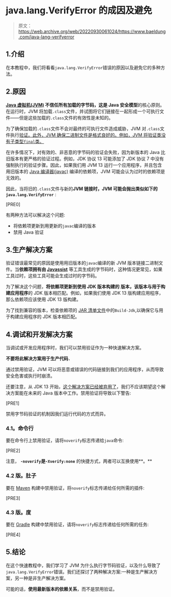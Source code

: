 # java.lang.VerifyError 的成因及避免

> 原文：<https://web.archive.org/web/20220930061024/https://www.baeldung.com/java-lang-verifyerror>

## 1.介绍

在本教程中，我们将看看`java.lang.VerifyError`错误的原因以及避免它的多种方法。

## 2.原因

**[Java 虚拟机(JVM)](/web/20220926200514/https://www.baeldung.com/jvm-vs-jre-vs-jdk) 不信任所有加载的字节码，这是 Java 安全模型**的核心原则。在运行时，JVM 将加载`.class`文件，并试图将它们链接在一起形成一个可执行文件——但是这些加载的`.class`文件的有效性是未知的。

为了确保加载的`.class`文件不会对最终的可执行文件造成威胁，JVM 对`.class`文件执行[验证。此外，JVM 确保二进制文件是格式良好的。例如，JVM 将验证类没有子类型`final`类。](https://web.archive.org/web/20220926200514/https://docs.oracle.com/javase/specs/jvms/se13/html/jvms-4.html#jvms-4.10)

在许多情况下，对有效的、非恶意的字节码的验证会失败，因为新版本的 Java 比旧版本有更严格的验证过程。例如，JDK 协议 13 可能添加了 JDK 协议 7 中没有强制执行的验证步骤。因此，如果我们用 JVM 13 运行一个应用程序，并且包含用旧版本的 [Java 编译器(javac)](/web/20220926200514/https://www.baeldung.com/javac) 编译的依赖项，JVM 可能会认为过时的依赖项是无效的。

因此，当将旧的`.class`文件与新的**JVM 链接时，JVM 可能会抛出类似如下的`java.lang.VerifyError`** :

[PRE0]

有两种方法可以解决这个问题:

*   将依赖项更新到用更新的`javac`编译的版本
*   禁用 Java 验证

## 3.生产解决方案

验证错误最常见的原因是使用用旧版本的`javac`编译的新 JVM 版本链接二进制文件。当**依赖项拥有由 [Javassist](/web/20220926200514/https://www.baeldung.com/javassist)** 等工具生成的字节码时，这种情况更常见，如果工具过时，这些工具可能会生成过时的字节码。

为了解决这个问题，**将依赖项更新到使用 JDK 版本构建的** **版本，该版本与用于构建应用程序**的 JDK 版本相匹配。例如，如果我们使用 JDK 13 版构建应用程序，那么依赖项应该使用 JDK 13 版构建。

为了找到兼容的版本，检查依赖项的 [JAR 清单文件](/web/20220926200514/https://www.baeldung.com/java-jar-manifest)中的`Build-Jdk`,以确保它与用于构建应用程序的 JDK 版本相匹配。

## 4.调试和开发解决方案

当调试或开发应用程序时，我们可以禁用验证作为一种快速解决方案。

**不要将此解决方案用于生产代码`.`**

通过禁用验证，JVM 可以将恶意或错误的代码链接到我们的应用程序，从而导致安全危害或执行时崩溃。

还要注意，从 JDK 13 开始，[这个解决方案已经被弃用了](https://web.archive.org/web/20220926200514/https://bugs.openjdk.java.net/browse/JDK-8218003)，我们不应该期望这个解决方案能在未来的 Java 版本中工作。禁用验证将导致以下警告:

[PRE1]

禁用字节码验证的机制因我们运行代码的方式而异。

### **4.1。命令行**

要在命令行上禁用验证，请将`noverify`标志传递给`java`命令:

[PRE2]

注意， **`-noverify`是`-Xverify:none`** 的快捷方式，两者可以互换使用**。**

### **4.2 版。肚子**

要在 [Maven](/web/20220926200514/https://www.baeldung.com/maven) 构建中禁用验证，将`noverify`标志传递给任何所需的插件:

[PRE3]

### **4.3 版。度**

要在 [Gradle](/web/20220926200514/https://www.baeldung.com/gradle) 构建中禁用验证，请将`noverify`标志传递给任何所需的任务:

[PRE4]

## 5.结论

在这个快速教程中，我们学习了 JVM 为什么执行字节码验证，以及什么导致了`java.lang.VerifyError`错误。我们还探讨了两种解决方案:一种是生产解决方案，另一种是非生产解决方案。

可能的话，**使用最新版本的依赖关系**，而不是禁用验证。